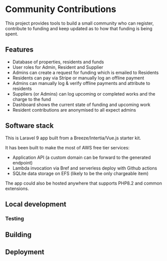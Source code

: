 # Community Contributions

This project provides tools to build a small community who can register, contribute to funding and keep updated as to how that funding is being spent.

## Features

* Database of properties, residents and funds
* User roles for Admin, Resident and Supplier
* Admins can create a request for funding which is emailed to Residents
* Residents can pay via Stripe or manually log an offline payment
* Admins can manually log & verify offline payments and attribute to residents
* Suppliers (or Admins) can log upcoming or completed works and the charge to the fund
* Dashboard shows the current state of funding and upcoming work
* Resident contributions are anonymised to all expect admins

## Software stack

This is Laravel 9 app built from a Breeze/Intertia/Vue.js starter kit.

It has been built to make the most of AWS free tier services:

* Application API (a custom domain can be forward to the generated endpoint)
* Lambda invocation via Bref and serverless deploy with Github actions
* SQLite data storage on EFS (likely to be the only chargeable item)

The app could also be hosted anywhere that supports PHP8.2 and common extensions.

## Local development

### Testing

## Building

## Deployment
